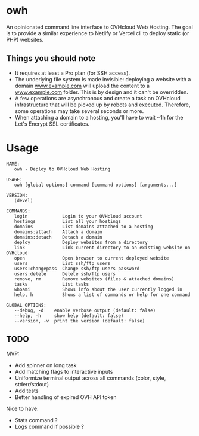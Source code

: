 # owh

An opinionated command line interface to OVHcloud Web Hosting. The goal is to
provide a similar experience to Netlify or Vercel cli to deploy static (or
PHP) websites.

## Things you should note

- It requires at least a Pro plan (for SSH access).
- The underlying file system is made invisible: deploying a website with a domain www.example.com will upload the content to a www.example.com folder. This is by design and it can't be overridden.
- A few operations are asynchronous and create a task on OVHcloud infrastructure that will be picked up by robots and executed. Therefore, some operations may take several seconds or more.
- When attaching a domain to a hosting, you'll have to wait ~1h for the Let's Encrypt SSL certificates.

# Usage

```
NAME:
   owh - Deploy to OVHcloud Web Hosting

USAGE:
   owh [global options] command [command options] [arguments...]

VERSION:
   (devel)

COMMANDS:
   login             Login to your OVHcloud account
   hostings          List all your hostings
   domains           List domains attached to a hosting
   domains:attach    Attach a domain
   domains:detach    Detach a domain
   deploy            Deploy websites from a directory
   link              Link current directory to an existing website on OVHcloud
   open              Open browser to current deployed website
   users             List ssh/ftp users
   users:changepass  Change ssh/ftp users password
   users:delete      Delete ssh/ftp users
   remove, rm        Remove websites (files & attached domains)
   tasks             List tasks
   whoami            Shows info about the user currently logged in
   help, h           Shows a list of commands or help for one command

GLOBAL OPTIONS:
   --debug, -d    enable verbose output (default: false)
   --help, -h     show help (default: false)
   --version, -v  print the version (default: false)
```

## TODO

MVP:
- Add spinner on long task
- Add matching flags to interactive inputs
- Uniformize terminal output across all commands (color, style, stderr/stdout)
- Add tests
- Better handling of expired OVH API token

Nice to have:
- Stats command ?
- Logs command if possible ?
